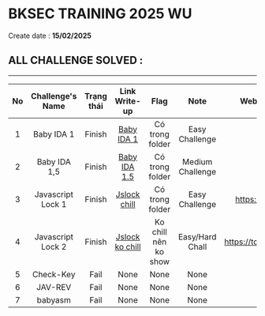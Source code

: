 # BKSEC TRAINING 2025 WU
Create date : **15/02/2025**
## ALL CHALLENGE SOLVED :
---
| No |   Challenge's Name  | Trạng thái |                Link Write-up                 |       Flag         |     Note       |       Website Re-up Challenges      |  Dowload file here |
|:--:|:-------------------:|:----------:|:--------------------------------------------:|:------------------:|:--------------:|:-----------------------------------:|:------------------:|
| 1  |    Baby IDA 1       |   Finish   |   [Baby IDA 1](./baby_ida_1)                 |Có trong folder     |Easy Challenge  |Coming soon                          |[File](https://github.com/tdwng/bksec_dowloads/tree/main/bksec_training_2025/Baby%20IDA%201)|
| 2  |    Baby IDA 1,5     |   Finish   | [Baby IDA 1.5](./baby_ida_1,5)               |Có trong folder     |Medium Challenge|Coming soon                          |[File](https://github.com/tdwng/bksec_dowloads/tree/main/bksec_training_2025/Baby%20IDA%201%2C5)|                         
| 3  |  Javascript Lock 1  |   Finish   | [Jslock chill](./jslock_chill)               |Có trong folder     |Easy Challenge  |https://tdwng.github.io/trollvn/     |Coming soon|
| 4  |  Javascript Lock 2  |   Finish   |[Jslock ko chill](./jslock_ko_chill(jslock2)) |Ko chill nên ko show|Easy/Hard Chall |https://tdwng.github.io/jslock_ver_2/|Coming soon|
| 5  |    Check-Key        |    Fail    |None                                          |None                |None            |None                                 |[File](https://github.com/tdwng/bksec_dowloads/tree/main/bksec_training_2025/Check_key)|
| 6  |     JAV-REV         |    Fail    |None                                          |None                |None            |None                                 |[File](https://github.com/tdwng/bksec_dowloads/tree/main/bksec_training_2025/JAV-REV)|
| 7  |     babyasm         |    Fail    |None                                          |None                |None            |None                                 |[File](https://github.com/tdwng/bksec_dowloads/tree/main/bksec_training_2025/babyasm)|
